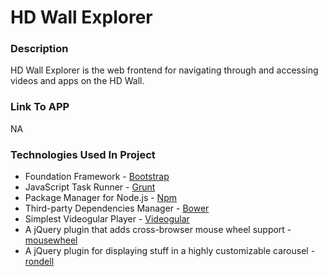 # HD Wall Explorer

### Description
HD Wall Explorer is the web frontend for navigating through and accessing videos and apps on the HD Wall.

### Link To APP
 
  NA
  
### Technologies Used In Project
* Foundation Framework - [Bootstrap](http://getbootstrap.com/)
* JavaScript Task Runner - [Grunt](http://gruntjs.com/)
* Package Manager for Node.js - [Npm](https://www.npmjs.com/)
* Third-party Dependencies Manager - [Bower](http://bower.io/)
* Simplest Videogular Player - [Videogular](http://www.videogular.com)
* A jQuery plugin that adds cross-browser mouse wheel support - [mousewheel](https://github.com/jquery/jquery-mousewheel)
* A jQuery plugin for displaying stuff in a highly customizable carousel - [rondell](http://projects.sebastianhelzle.net/jquery.rondell/)
